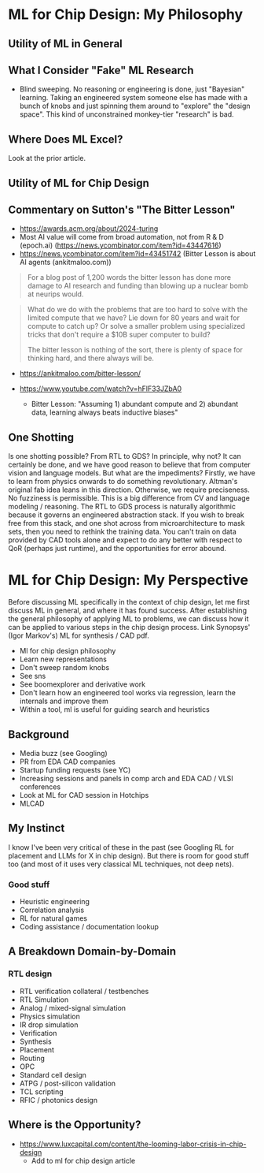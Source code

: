 # ML for Chip Design: My Philosophy

## Utility of ML in General

## What I Consider "Fake" ML Research

- Blind sweeping. No reasoning or engineering is done, just "Bayesian" learning. Taking an engineered system someone else has made with a bunch of knobs and just spinning them around to "explore" the "design space". This kind of unconstrained monkey-tier "research" is bad.

## Where Does ML Excel?

Look at the prior article.

## Utility of ML for Chip Design

## Commentary on Sutton's "The Bitter Lesson"

- https://awards.acm.org/about/2024-turing
- Most AI value will come from broad automation, not from R & D (epoch.ai) (https://news.ycombinator.com/item?id=43447616)
- https://news.ycombinator.com/item?id=43451742 (Bitter Lesson is about AI agents (ankitmaloo.com))

> For a blog post of 1,200 words the bitter lesson has done more damage to AI research and funding than blowing up a nuclear bomb at neurips would.

> What do we do with the problems that are too hard to solve with the limited compute that we have? Lie down for 80 years and wait for compute to catch up? Or solve a smaller problem using specialized tricks that don't require a $10B super computer to build?
>
> The bitter lesson is nothing of the sort, there is plenty of space for thinking hard, and there always will be.

- https://ankitmaloo.com/bitter-lesson/

- https://www.youtube.com/watch?v=hFlF33JZbA0
  - Bitter Lesson: "Assuming 1) abundant compute and 2) abundant data, learning always beats inductive biases"

## One Shotting

Is one shotting possible? From RTL to GDS? In principle, why not? It can certainly be done, and we have good reason to believe that from computer vision and language models.
But what are the impediments? Firstly, we have to learn from physics onwards to do something revolutionary. Altman's original fab idea leans in this direction.
Otherwise, we require preciseness. No fuzziness is permissible. This is a big difference from CV and language modeling / reasoning. The RTL to GDS process is naturally algorithmic because it governs an engineered abstraction stack. If you wish to break free from this stack, and one shot across from microarchitecture to mask sets, then you need to rethink the training data. You can't train on data provided by CAD tools alone and expect to do any better with respect to QoR (perhaps just runtime), and the opportunities for error abound.

# ML for Chip Design: My Perspective

Before discussing ML specifically in the context of chip design, let me first discuss ML in general, and where it has found success.
After establishing the general philosophy of applying ML to problems, we can discuss how it can be applied to various steps in the chip design process.
Link Synopsys' (Igor Markov's) ML for synthesis / CAD pdf.

- Ml for chip design philosophy
- Learn new representations
- Don't sweep random knobs
- See sns
- See boomexplorer and derivative work
- Don't learn how an engineered tool works via regression, learn the internals and improve them
- Within a tool, ml is useful for guiding search and heuristics

## Background

- Media buzz (see Googling)
- PR from EDA CAD companies
- Startup funding requests (see YC)
- Increasing sessions and panels in comp arch and EDA CAD / VLSI conferences
- Look at ML for CAD session in Hotchips
- MLCAD

## My Instinct

I know I've been very critical of these in the past (see Googling RL for placement and LLMs for X in chip design).
But there is room for good stuff too (and most of it uses very classical ML techniques, not deep nets).

### Good stuff

- Heuristic engineering
- Correlation analysis
- RL for natural games
- Coding assistance / documentation lookup

## A Breakdown Domain-by-Domain

### RTL design

- RTL verification collateral / testbenches
- RTL Simulation
- Analog / mixed-signal simulation
- Physics simulation
- IR drop simulation
- Verification
- Synthesis
- Placement
- Routing
- OPC
- Standard cell design
- ATPG / post-silicon validation
- TCL scripting
- RFIC / photonics design

## Where is the Opportunity?

- https://www.luxcapital.com/content/the-looming-labor-crisis-in-chip-design
  - Add to ml for chip design article
